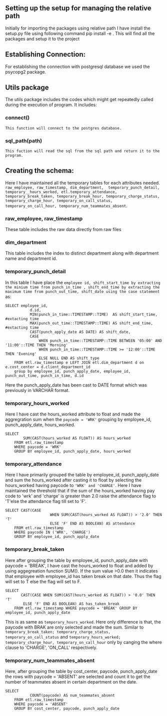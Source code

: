 ## Setting up the setup for managing the relative path
Initially for  importing the packages using relative path I have install the setup.py file using following command
    pip install -e .
This will find all the packages and setup it to the project

## Establishing Connection:
For establishing the connection with postgresql database we used the psycopg2 package. 

## Utils package
The utils package includes the codes which might get repeatedly called during the execution of program. It includes:
### connect() ###
    This function will connect to the postgres database.
### sql_path(path)
    This fuction will read the sql from the sql path and return it to the program.

## Creating the schema:
Here I have maintained all the temporary tables for each attributes needed. `raw_employee, raw_timestamp, dim_department,  temporary_punch_detail, temporary__hours_worked, etl.temporary_attendance, temporary_break_taken, temporary_break_hour, temporary_charge_status, temporary_charge_hour, temporary_on_call_status, temporary_on_call_hour, temporary_num_teammates_absent`.
### raw_employee, raw_timestamp ###
These table includes the raw data directly from raw files
### dim_department ###
This table includes the index to distinct department along with department name and department id.
### temporary_punch_detail ###
In this table I have place the `employee id, shift_start_time by extracting the minium time from punch_in_time , shift_end_time by extracting the maximum time from punch_out_time, shift_date using the case statement` as:  
```
SELECT employee_id,
           d.id,
           MIN(punch_in_time::TIMESTAMP::TIME)  AS shift_start_time, #extacting time
           MAX(punch_out_time::TIMESTAMP::TIME) AS shift_end_time, #extacting time
           CAST(punch_apply_date AS DATE) AS shift_date,
           CASE
               WHEN punch_in_time::TIMESTAMP::TIME BETWEEN '05:00' AND '11:00'::TIME THEN 'Morning'
               WHEN punch_in_time::TIMESTAMP::TIME >= '12:00'::TIME THEN 'Evening'
               ELSE NULL END AS shift_type
    FROM etl.raw_timestamp e LEFT JOIN etl.dim_department d on e.cost_center = d.client_department_id
    group by employee_id, punch_apply_date, employee_id, punch_out_time, punch_in_time, d.id
```
Here the punch_apply_date has been cast to DATE format which was previously in VARCHAR format.

### temporary_hours_worked ###
Here I have cast the hours_worked attribute to float and made the aggregration sum when the `paycode = 'WRK'` grouping by employee_id, punch_apply_date, hours_worked.
```
SELECT
        SUM(CAST(hours_worked AS FLOAT)) AS hours_worked
    FROM etl.raw_timestamp
    WHERE paycode = 'WRK'
    GROUP BY employee_id, punch_apply_date, hours_worked
```
### temporary_attendance ###
Here I have primarily grouped the table by employee_id, punch_apply_date and sum the hours_worked after casting it to float by selecting the hours_worked having paycode to `'WRK' and 'CHARGE'`. Here I have maintained the threshold that if the sum of the hours_worked having pay code to 'wrk' and 'charge' is greater than 2.0 raise the attendance flag to 'T'else the attendance flag till set to 'F'.
```
SELECT CAST(CASE
                    WHEN SUM(CAST(hours_worked AS FLOAT)) > '2.0' THEN 'T'
                    ELSE 'F' END AS BOOLEAN) AS attendance
    FROM etl.raw_timestamp
    WHERE paycode IN ('WRK', 'CHARGE')
    GROUP BY employee_id, punch_apply_date
```
### temporary_break_taken ###
Here after grouping the table by employee_id, punch_apply_date with paycode = 'BREAK', I have cast the hours_worked to float and added by using aggegreation function SUM(). If the sum value >0.0 then it indicates that employee with employee_id has taken break on that date. Thus the flag will set to T else the flag will set to F.
```
SELECT
       CAST(CASE WHEN SUM(CAST(hours_worked AS FLOAT)) > '0.0' THEN 'T'
        ELSE 'F' END AS BOOLEAN) AS has_taken_break
    FROM etl.raw_timestamp WHERE paycode = 'BREAK' GROUP BY employee_id, punch_apply_date
```
This is as same as `temporary_hours_worked`. Here only difference is that, the paycode with BRAK are only selected and made the sum.
Similar to `temporary_break_taken; temporary_charge_status, temporary_on_call_status` and `temporary_hours_worked; temporary_charge_hour, temporary_on_call_hour` only by canging the where clause to 'CHARGE', 'ON_CALL' respectively.
### temporary_num_teammates_absent ###
Here, after grouping the table by cost_center, paycode, punch_apply_date the rows with paycode = 'ABSENT' are selected and count it to get the number of teammates absent in certain department on the date. 
```
SELECT
           COUNT(paycode) AS num_teammates_absent
    FROM etl.raw_timestamp
    WHERE paycode = 'ABSENT'
    GROUP BY cost_center, paycode, punch_apply_date
```
